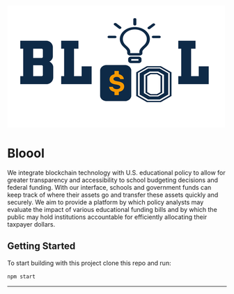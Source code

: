 ![Bloool Logo](logo.png)

# Bloool

We integrate blockchain technology with U.S. educational policy to allow for greater transparency and accessibility to school budgeting decisions and federal funding. With our interface, schools and government funds can keep track of where their assets go and transfer these assets quickly and securely. We aim to provide a platform by which policy analysts may evaluate the impact of various educational funding bills and by which the public may hold institutions accountable for efficiently allocating their taxpayer dollars.

## Getting Started

To start building with this project clone this repo and run:

```bash
npm start
```
---
